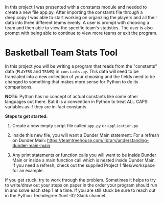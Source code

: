 In this project I was presented with a constants module and needed to create a new file app.py. After importing the constants file through a deep.copy I was able to start working on organzing the players and all their data into three different teams evenly. A user is prompt with choosing a team and then able to view the specific team's statistics. The user is also prompt with being able to continue to view more teams or exit the program.




# Basketball Team Stats Tool
In this project you will be writing a program that reads from the "constants" data (`PLAYERS` and `TEAMS`) in `constants.py`. This data will need to be translated into a new collection of your choosing and the fields need to be changed to something that makes more sense for Python to do its comparisons.


**NOTE**: Python has no concept of actual constants like some other languages out there. But it is a convention in Python to treat ALL CAPS variables as if they are in-fact constants.


**Steps to get started:**

1. Create a new empty script file called `app.py` or `application.py`

2. Inside this new file, you will want a Dunder Main statement:
   For a refresh on Dunder Main:
   https://teamtreehouse.com/library/understanding-dunder-main-main

3. Any print statements or function calls you will want to be inside Dunder Main or inside a main function call which is nested inside Dunder Main.
   If you need a refresh, check out the supplied Project 1 files/workspace for an example.
   


If you get stuck, try to work through the problem. Sometimes it helps to try to write/draw out your steps on paper in the order your program should run in and solve each step 1 at a time. If you are still stuck be sure to reach out in the Python Techdegree #unit-02 Slack channel.

